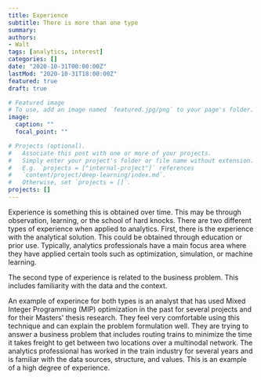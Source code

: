```yaml
---
title: Experience
subtitle: There is more than one type
summary: 
authors:
- Walt
tags: [analytics, interest]
categories: []
date: "2020-10-31T00:00:00Z"
lastMod: "2020-10-31T18:00:00Z"
featured: true
draft: true

# Featured image
# To use, add an image named `featured.jpg/png` to your page's folder. 
image:
  caption: ""
  focal_point: ""

# Projects (optional).
#   Associate this post with one or more of your projects.
#   Simply enter your project's folder or file name without extension.
#   E.g. `projects = ["internal-project"]` references 
#   `content/project/deep-learning/index.md`.
#   Otherwise, set `projects = []`.
projects: []
---
```


Experience is something this is obtained over time. This may be through observation, learning, or the school of hard knocks. There are two different types of experience when applied to analytics. First, there is the experience with the analytical solution. This could be obtained through education or prior use. Typically, analytics professionals have a main focus area where they have applied certain tools such as optimization, simulation, or machine learning. 

The second type of experience is related to the business problem. This includes familiarity with the data and the context. 

An example of experince for both types is an analyst that has used Mixed Integer Programming (MIP) optimization in the past for several projects and for their Masters' thesis research. They feel very comfortable using this technique and can explain the problem formulation well. They are trying to answer a business problem that includes routing trains to minimize the time it takes freight to get between two locations over a multinodal network. The analytics professional has worked in the train industry for several years and is familiar with the data sources, structure, and values. This is an example of a high degree of experience. 